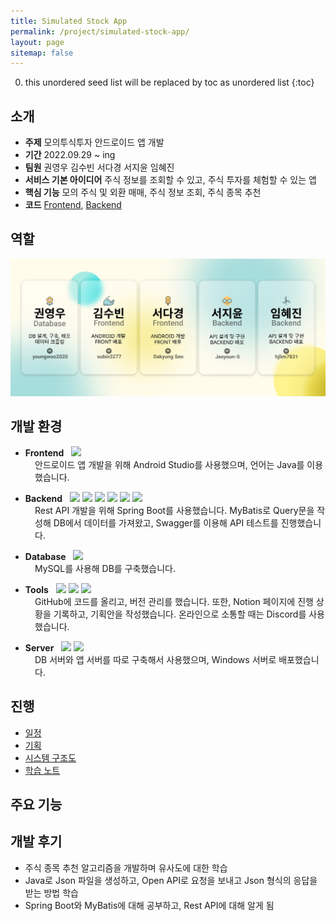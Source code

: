```yaml
---
title: Simulated Stock App
permalink: /project/simulated-stock-app/
layout: page
sitemap: false
---
```

<head>
  <style>
    ul {
      margin-bottom: 0px;
    }
    div.explain {
      font-size: 14px;
      padding-left: 39px;
    }
    a::after {
      display: none;  
    }
  </style>
</head>

0. this unordered seed list will be replaced by toc as unordered list
{:toc}

## 소개
- **주제** 모의투식투자 안드로이드 앱 개발
- **기간** 2022.09.29 ~ ing
- **팀원** 권영우 김수빈 서다경 서지윤 임혜진
- **서비스 기본 아이디어** 주식 정보를 조회할 수 있고, 주식 투자를 체험할 수 있는 앱
- **핵심 기능** 모의 주식 및 외환 매매, 주식 정보 조회, 주식 종목 추천
- **코드** <a href="https://github.com/subin3277/StockApp" target="_blank">Frontend</a>, <a href="https://github.com/hjlim7831/StockAppServer" target="_blank">Backend</a>

## 역할
<img src="/project/SimulatedStockApp/image/Team.png" alt="Team"/>

## 개발 환경
<ul>
  <li>
    <b>Frontend</b>&nbsp;&nbsp;
    <img src="https://img.shields.io/badge/Android Studio-3DDC84?style=flat&logo=AndroidStudio&logoColor=white">
  </li>
</ul>
<div class="explain">
  안드로이드 앱 개발을 위해 Android Studio를 사용했으며, 언어는 Java를 이용했습니다.
</div>

<ul class="not-start">
  <li>
    <b>Backend</b>&nbsp;&nbsp;
    <img src="https://img.shields.io/badge/Spring Boot-6DB33F?style=flat&logo=SpringBoot&logoColor=white"> 
    <img src="https://img.shields.io/badge/Eclipse IDE-2C2255?style=flat&logo=EclipseIDE&logoColor=white"> 
    <img src="https://img.shields.io/badge/Java8-007396?style=flat&logo=Java&logoColor=white"> 
    <img src="https://img.shields.io/badge/Gradle-C71A36?style=flat&logo=Gradle&logoColor=white"> 
    <img src="https://img.shields.io/badge/Swagger2-85EA2D?style=flat&logo=Swagger&logoColor=white"> 
    <img src="https://img.shields.io/badge/MyBatis-000000?style=flat&logo=MyBatis&logoColor=white">
  </li>
</ul>
<div class="explain not-start">
  Rest API 개발을 위해 Spring Boot를 사용했습니다. MyBatis로 Query문을 작성해 DB에서 데이터를 가져왔고, Swagger를 이용해 API 테스트를 진행했습니다.
</div>

<ul class="not-start">
  <li>
    <b>Database</b>&nbsp;&nbsp;
    <img src="https://img.shields.io/badge/MySQL-4479A1?style=flat&logo=mysql&logoColor=white">  
  </li>
</ul>
<div class="explain not-start">
  MySQL를 사용해 DB를 구축했습니다.
</div>

<ul class="not-start">
  <li>
    <b>Tools</b>&nbsp;&nbsp;
    <img src="https://img.shields.io/badge/Notion-000000?style=flat&logo=Notion&logoColor=white"> 
    <img src="https://img.shields.io/badge/GitHub-181717?style=flat&logo=GitHub&logoColor=white">
    <img src="https://img.shields.io/badge/Discord-5865F2?style=flat&logo=Discord&logoColor=white">
  </li>
</ul>
<div class="explain not-start">
  GitHub에 코드를 올리고, 버전 관리를 했습니다. 또한, Notion 페이지에 진행 상황을 기록하고, 기획안을 작성했습니다. 온라인으로 소통할 때는 Discord를 사용했습니다.
</div>

<ul class="not-start">
  <li>
    <b>Server</b>&nbsp;&nbsp;
    <img src="https://img.shields.io/badge/Amazon EC2-FF9900?style=flat&logo=AmazonEC2&logoColor=white"> 
    <img src="https://img.shields.io/badge/Windows-0078D6?style=flat&logo=Windows&logoColor=white">
  </li>
</ul>
<div class="explain not-start">
  DB 서버와 앱 서버를 따로 구축해서 사용했으며, Windows 서버로 배포했습니다.
</div>

## 진행
- [일정](schedule)
- [기획](plan-and-design)
- [시스템 구조도](system-structure)
- [학습 노트](notes)

## 주요 기능

## 개발 후기
- 주식 종목 추천 알고리즘을 개발하며 유사도에 대한 학습  
- Java로 Json 파일을 생성하고, Open API로 요청을 보내고 Json 형식의 응답을 받는 방법 학습
- Spring Boot와 MyBatis에 대해 공부하고, Rest API에 대해 알게 됨
